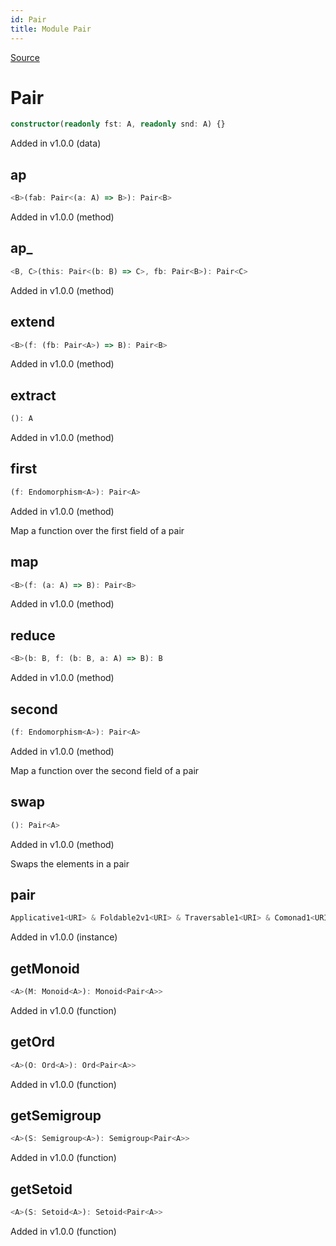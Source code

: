 ```yaml
---
id: Pair
title: Module Pair
---
```


[Source](https://github.com/gcanti/fp-ts/blob/master/src/Pair.ts)

# Pair

```ts
constructor(readonly fst: A, readonly snd: A) {}
```

Added in v1.0.0 (data)

## ap

```ts
<B>(fab: Pair<(a: A) => B>): Pair<B>
```

Added in v1.0.0 (method)

## ap\_

```ts
<B, C>(this: Pair<(b: B) => C>, fb: Pair<B>): Pair<C>
```

Added in v1.0.0 (method)

## extend

```ts
<B>(f: (fb: Pair<A>) => B): Pair<B>
```

Added in v1.0.0 (method)

## extract

```ts
(): A
```

Added in v1.0.0 (method)

## first

```ts
(f: Endomorphism<A>): Pair<A>
```

Added in v1.0.0 (method)

Map a function over the first field of a pair

## map

```ts
<B>(f: (a: A) => B): Pair<B>
```

Added in v1.0.0 (method)

## reduce

```ts
<B>(b: B, f: (b: B, a: A) => B): B
```

Added in v1.0.0 (method)

## second

```ts
(f: Endomorphism<A>): Pair<A>
```

Added in v1.0.0 (method)

Map a function over the second field of a pair

## swap

```ts
(): Pair<A>
```

Added in v1.0.0 (method)

Swaps the elements in a pair

## pair

```ts
Applicative1<URI> & Foldable2v1<URI> & Traversable1<URI> & Comonad1<URI>
```

Added in v1.0.0 (instance)

## getMonoid

```ts
<A>(M: Monoid<A>): Monoid<Pair<A>>
```

Added in v1.0.0 (function)

## getOrd

```ts
<A>(O: Ord<A>): Ord<Pair<A>>
```

Added in v1.0.0 (function)

## getSemigroup

```ts
<A>(S: Semigroup<A>): Semigroup<Pair<A>>
```

Added in v1.0.0 (function)

## getSetoid

```ts
<A>(S: Setoid<A>): Setoid<Pair<A>>
```

Added in v1.0.0 (function)
